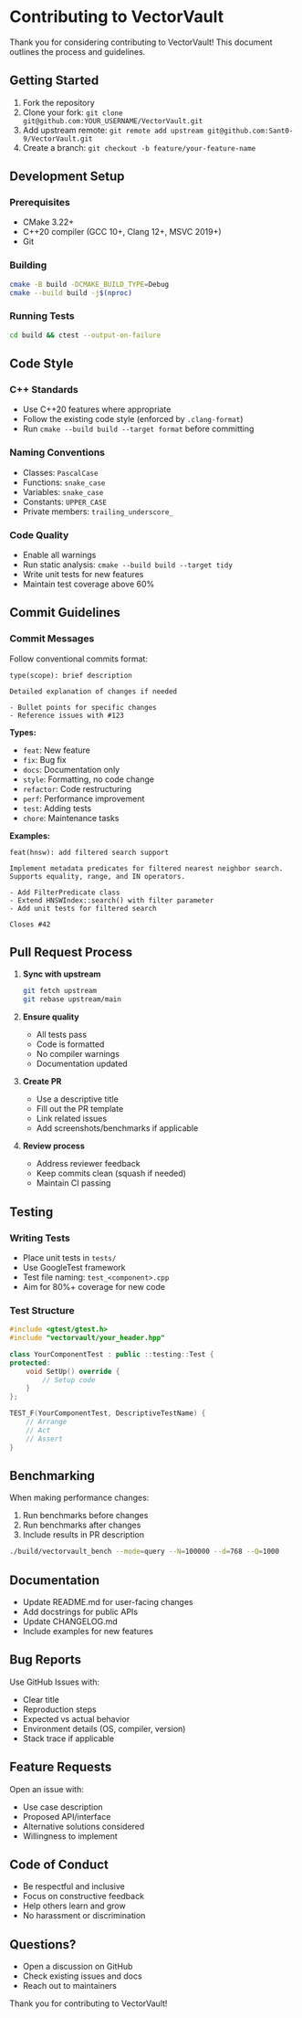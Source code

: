 # Contributing to VectorVault

Thank you for considering contributing to VectorVault! This document outlines the process and guidelines.

## Getting Started

1. Fork the repository
2. Clone your fork: `git clone git@github.com:YOUR_USERNAME/VectorVault.git`
3. Add upstream remote: `git remote add upstream git@github.com:Sant0-9/VectorVault.git`
4. Create a branch: `git checkout -b feature/your-feature-name`

## Development Setup

### Prerequisites
- CMake 3.22+
- C++20 compiler (GCC 10+, Clang 12+, MSVC 2019+)
- Git

### Building
```bash
cmake -B build -DCMAKE_BUILD_TYPE=Debug
cmake --build build -j$(nproc)
```

### Running Tests
```bash
cd build && ctest --output-on-failure
```

## Code Style

### C++ Standards
- Use C++20 features where appropriate
- Follow the existing code style (enforced by `.clang-format`)
- Run `cmake --build build --target format` before committing

### Naming Conventions
- Classes: `PascalCase`
- Functions: `snake_case`
- Variables: `snake_case`
- Constants: `UPPER_CASE`
- Private members: `trailing_underscore_`

### Code Quality
- Enable all warnings
- Run static analysis: `cmake --build build --target tidy`
- Write unit tests for new features
- Maintain test coverage above 60%

## Commit Guidelines

### Commit Messages
Follow conventional commits format:

```
type(scope): brief description

Detailed explanation of changes if needed

- Bullet points for specific changes
- Reference issues with #123
```

**Types:**
- `feat`: New feature
- `fix`: Bug fix
- `docs`: Documentation only
- `style`: Formatting, no code change
- `refactor`: Code restructuring
- `perf`: Performance improvement
- `test`: Adding tests
- `chore`: Maintenance tasks

**Examples:**
```
feat(hnsw): add filtered search support

Implement metadata predicates for filtered nearest neighbor search.
Supports equality, range, and IN operators.

- Add FilterPredicate class
- Extend HNSWIndex::search() with filter parameter
- Add unit tests for filtered search

Closes #42
```

## Pull Request Process

1. **Sync with upstream**
   ```bash
   git fetch upstream
   git rebase upstream/main
   ```

2. **Ensure quality**
   - All tests pass
   - Code is formatted
   - No compiler warnings
   - Documentation updated

3. **Create PR**
   - Use a descriptive title
   - Fill out the PR template
   - Link related issues
   - Add screenshots/benchmarks if applicable

4. **Review process**
   - Address reviewer feedback
   - Keep commits clean (squash if needed)
   - Maintain CI passing

## Testing

### Writing Tests
- Place unit tests in `tests/`
- Use GoogleTest framework
- Test file naming: `test_<component>.cpp`
- Aim for 80%+ coverage for new code

### Test Structure
```cpp
#include <gtest/gtest.h>
#include "vectorvault/your_header.hpp"

class YourComponentTest : public ::testing::Test {
protected:
    void SetUp() override {
        // Setup code
    }
};

TEST_F(YourComponentTest, DescriptiveTestName) {
    // Arrange
    // Act
    // Assert
}
```

## Benchmarking

When making performance changes:

1. Run benchmarks before changes
2. Run benchmarks after changes
3. Include results in PR description

```bash
./build/vectorvault_bench --mode=query --N=100000 --d=768 --Q=1000
```

## Documentation

- Update README.md for user-facing changes
- Add docstrings for public APIs
- Update CHANGELOG.md
- Include examples for new features

## Bug Reports

Use GitHub Issues with:
- Clear title
- Reproduction steps
- Expected vs actual behavior
- Environment details (OS, compiler, version)
- Stack trace if applicable

## Feature Requests

Open an issue with:
- Use case description
- Proposed API/interface
- Alternative solutions considered
- Willingness to implement

## Code of Conduct

- Be respectful and inclusive
- Focus on constructive feedback
- Help others learn and grow
- No harassment or discrimination

## Questions?

- Open a discussion on GitHub
- Check existing issues and docs
- Reach out to maintainers

Thank you for contributing to VectorVault!
